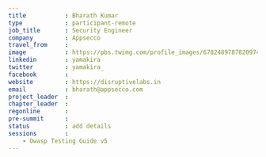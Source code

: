 ```yaml
---
title           : Bharath Kumar
type            : participant-remote
job_title       : Security Engineer 
company         : Appsecco
travel_from     : 
image           : https://pbs.twimg.com/profile_images/678248978782097408/wm0l6g3h_400x400.jpg
linkedin        : yamakira
twitter         : yamakira_
facebook        : 
website         : https://disruptivelabs.in
email           : bharath@appsecco.com
project_leader  : 
chapter_leader  : 
regonline       :
pre-summit      :
status          : add details
sessions        :    
    - Owasp Testing Guide v5
---
```

